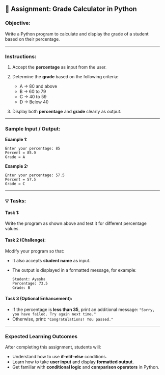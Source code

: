 ## 🧮 **Assignment: Grade Calculator in Python**

### **Objective:**

Write a Python program to calculate and display the grade of a student based on their percentage.

---

### **Instructions:**

1. Accept the **percentage** as input from the user.
2. Determine the **grade** based on the following criteria:

   * A → 80 and above
   * B → 60 to 79
   * C → 40 to 59
   * D → Below 40
3. Display both **percentage** and **grade** clearly as output.

---

### **Sample Input / Output:**

**Example 1:**

```
Enter your percentage: 85
Percent = 85.0
Grade = A
```

**Example 2:**

```
Enter your percentage: 57.5
Percent = 57.5
Grade = C
```

---

### **💡 Tasks:**

#### **Task 1:**

Write the program as shown above and test it for different percentage values.

#### **Task 2 (Challenge):**

Modify your program so that:

* It also accepts **student name** as input.
* The output is displayed in a formatted message, for example:

  ```
  Student: Ayesha
  Percentage: 73.5
  Grade: B
  ```

#### **Task 3 (Optional Enhancement):**

* If the percentage is **less than 35**, print an additional message:
  `"Sorry, you have failed. Try again next time."`
* Otherwise, print:
  `"Congratulations! You passed."`

---

### **Expected Learning Outcomes**

After completing this assignment, students will:

* Understand how to use **if–elif–else** conditions.
* Learn how to take **user input** and display **formatted output**.
* Get familiar with **conditional logic** and **comparison operators** in Python.

